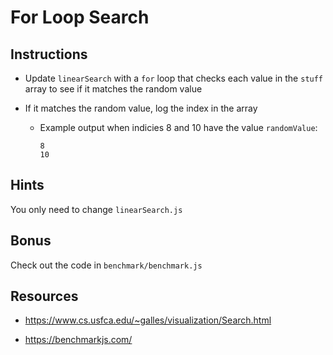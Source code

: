 # For Loop Search

## Instructions

- Update `linearSearch` with a `for` loop that checks each value in the `stuff` array to see if it matches the random value

- If it matches the random value, log the index in the array

  - Example output when indicies 8 and 10 have the value `randomValue`:

    ```
    8
    10
    ```

## Hints

You only need to change `linearSearch.js`

## Bonus

Check out the code in `benchmark/benchmark.js`

## Resources

- https://www.cs.usfca.edu/~galles/visualization/Search.html

- https://benchmarkjs.com/
